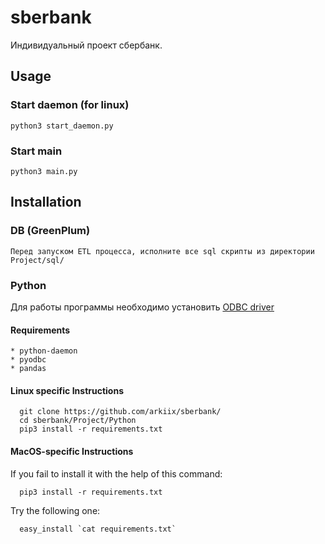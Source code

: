 # sberbank

Индивидуальный проект сбербанк.

## Usage

### Start daemon (for linux)

    python3 start_daemon.py


### Start main

    python3 main.py


## Installation

### DB (GreenPlum)
    Перед запуском ETL процесса, исполните все sql скрипты из директории Project/sql/

### Python
  Для работы программы необходимо установить [ODBC driver](https://www.cdata.com/drivers/greenplum/download/odbc/)

  #### Requirements
    * python-daemon
    * pyodbc
    * pandas
    
  #### Linux specific Instructions
      git clone https://github.com/arkiix/sberbank/
      cd sberbank/Project/Python
      pip3 install -r requirements.txt

  #### MacOS-specific Instructions
  If you fail to install it with the help of this command:

      pip3 install -r requirements.txt
  Try the following one:

      easy_install `cat requirements.txt`
